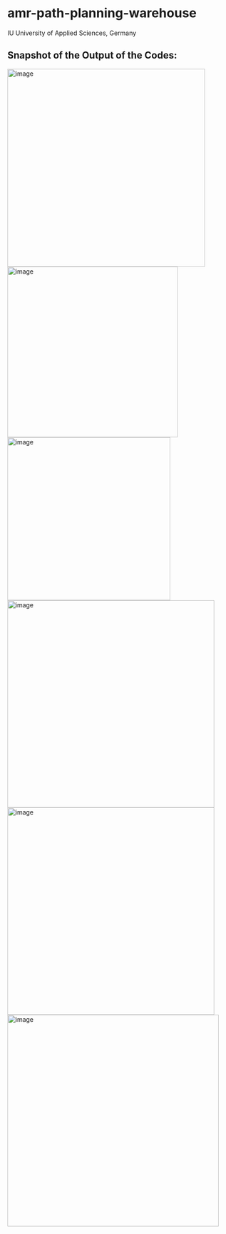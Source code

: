 # amr-path-planning-warehouse
IU University of Applied Sciences, Germany


## Snapshot of the Output of the Codes:
<img width="443" alt="image" src="https://github.com/user-attachments/assets/7ca3e8e1-8b5b-4156-b0ba-3a4708583c1f" />

<img width="382" alt="image" src="https://github.com/user-attachments/assets/559740d2-a1c5-46a0-a2b8-bf074ccb65ba" />

<img width="365" alt="image" src="https://github.com/user-attachments/assets/d5ce350a-e8c7-4e9e-b9d7-24bd9a2a3fc6" />

<img width="464" alt="image" src="https://github.com/user-attachments/assets/26b6ba8a-c8a1-4368-ac89-71df3df7baf1" />

<img width="464" alt="image" src="https://github.com/user-attachments/assets/78cd7af4-35c2-4d91-9c0f-16e24788c9fb" />

<img width="474" alt="image" src="https://github.com/user-attachments/assets/dca09891-735c-4a79-b4a1-f8e8aa27c40c" />
